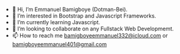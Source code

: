 - 👋 Hi, I’m Emmanuel Bamigboye (Dotman-Bei).
- 👀 I’m interested in Bootstrap and Javascript Frameworks.
- 🌱 I’m currently learning Javascript.
- 💞️ I’m looking to collaborate on any Fullstack Web Developmemt.
- 📫 How to reach me bamigboyeemmanuel332@icloud.com or bamigboyeemmanuel401@gmail.com

<!---
Dotman-Bei/Dotman-Bei is a ✨ special ✨ repository because its `README.md` (this file) appears on your GitHub profile.
You can click the Preview link to take a look at your changes.
--->
